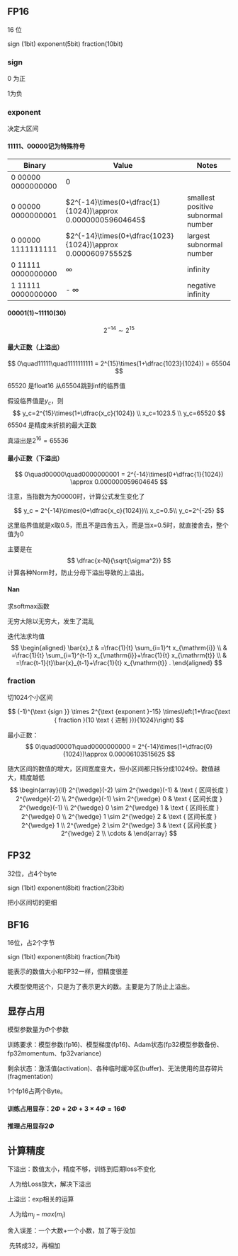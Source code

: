 ## FP16

16 位

sign (1bit)  exponent(5bit)  fraction(10bit)

### sign

0 为正

1为负

### exponent

决定大区间

#### 11111、00000记为特殊符号


| Binary             | Value                                                       | Notes                              |
| ------------------ | ----------------------------------------------------------- | ---------------------------------- |
| 0 00000 0000000000 | 0                                                           |                                    |
| 0 00000 0000000001 | $2^{-14}\times(0+\dfrac{1}{1024})\approx 0.000000059604645$ | smallest positive subnormal number |
| 0 00000 1111111111 | $2^{-14}\times(0+\dfrac{1023}{1024})\approx 0.000060975552$ | largest subnormal number           |
| 0 11111 0000000000 | $\infty$                                                    | infinity                           |
| 1 11111 0000000000 | - $\infty$                                                  | negative infinity                  |



#### 00001(1)~11110(30)   

$$
2^{-14}\sim2^{15}
$$

#### 最大正数（上溢出）

$$
0\quad11111\quad1111111111 = 2^{15}\times(1+\dfrac{1023}{1024}) = 65504
$$

65520 是float16 从65504跳到inf的临界值

假设临界值是$y_c$，则
$$
y_c=2^{15}\times(1+\dfrac{x_c}{1024}) \\
x_c=1023.5 \\
y_c=65520
$$
65504 是精度未折损的最大正数

真溢出是$2^{16}=65536$



#### 最小正数（下溢出）

$$
0\quad00000\quad0000000001 = 2^{-14}\times(0+\dfrac{1}{1024}) \approx 0.000000059604645
$$

注意，当指数为为00000时，计算公式发生变化了

$$
y_c = 2^{-14}\times(0+\dfrac{x_c}{1024})\\
x_c=0.5\\
y_c=2^{-25}
$$

这里临界值就是x取0.5，而且不是四舍五入，而是当x=0.5时，就直接舍去，整个值为0

主要是在
$$
\dfrac{x-N}{\sqrt{\sigma^2}}
$$
计算各种Norm时，防止分母下溢出导致的上溢出。



#### Nan

求softmax函数

无穷大除以无穷大，发生了混乱

迭代法求均值
$$
\begin{aligned}
\bar{x}_t & =\frac{1}{t} \sum_{i=1}^t x_{\mathrm{i}} \\
& =\frac{1}{t} \sum_{i=1}^{t-1} x_{\mathrm{i}}+\frac{1}{t} x_{\mathrm{t}} \\
& =\frac{t-1}{t}\bar{x}_{t-1}+\frac{1}{t} x_{\mathrm{t}} .
\end{aligned}
$$



### fraction

切1024个小区间


$$
(-1)^{\text {sign }} \times 2^{\text {exponent }-15} \times\left(1+\frac{\text { fraction }(10 \text { 进制 })}{1024}\right)
$$

最小正数：
$$
0\quad00001\quad0000000000 = 2^{-14}\times(1+\dfrac{0}{1024})\approx 0.00006103515625
$$


随大区间的数值的增大，区间宽度变大，但小区间都只拆分成1024份。数值越大，精度越低
$$
\begin{array}{ll}
2^{\wedge}(-2) \sim 2^{\wedge}(-1) & \text { 区间长度 } 2^{\wedge}(-2) \\
2^{\wedge}(-1) \sim 2^{\wedge} 0 & \text { 区间长度 } 2^{\wedge}(-1) \\
2^{\wedge} 0 \sim 2^{\wedge} 1 & \text { 区间长度 } 2^{\wedge} 0 \\
2^{\wedge} 1 \sim 2^{\wedge} 2 & \text { 区间长度 } 2^{\wedge} 1 \\
2^{\wedge} 2 \sim 2^{\wedge} 3 & \text { 区间长度 } 2^{\wedge} 2 \\
\cdots &
\end{array}
$$


## FP32

32位，占4个byte

sign (1bit)  exponent(8bit)  fraction(23bit)

把小区间切的更细



## BF16

16位，占2个字节

sign (1bit) exponent(8bit) fraction(7bit)

能表示的数值大小和FP32一样，但精度很差

大模型使用这个，只是为了表示更大的数。主要是为了防止上溢出。



## 显存占用

模型参数量为$\Phi$个参数

训练要求：模型参数(fp16)、模型梯度(fp16)、Adam状态(fp32模型参数备份、fp32momentum、fp32variance)

剩余状态：激活值(activation)、各种临时缓冲区(buffer)、无法使用的显存碎片(fragmentation)

1个fp16占两个Byte。

#### 训练占用显存：$2\Phi + 2\Phi + 3\times4\Phi=16\Phi$

#### 推理占用显存$2\Phi$



## 计算精度

下溢出：数值太小，精度不够，训练到后期loss不变化

​	人为给Loss放大，解决下溢出

上溢出：exp相关的运算

​	人为给$m_j-max(m_i)$

舍入误差：一个大数+一个小数，加了等于没加

​	先转成32，再相加
